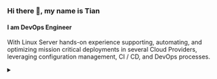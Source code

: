 ### Hi there 👋, my name is Tian
#### I am DevOps Engineer
With Linux Server hands-on experience supporting, automating, and optimizing mission critical deployments in several Cloud Providers, leveraging configuration management, CI / CD, and DevOps processes.

<details>
  <summary></summary>
  
**TECH STACK** 

<img src='https://cdn.jsdelivr.net/npm/simple-icons@3.0.1/icons/amazonaws.svg' alt='amazonaws' height='40'>
<img src='https://cdn.jsdelivr.net/npm/simple-icons@3.0.1/icons/digitalocean.svg' alt='digitalocean' height='40'>
<img src='https://cdn.jsdelivr.net/npm/simple-icons@3.0.1/icons/googlecloud.svg' alt='googlecloud' height='40'>
<img src='https://cdn.jsdelivr.net/npm/simple-icons/icons/alibabacloud.svg' alt='alibaba' height='40'> 
<img src='https://cdn.jsdelivr.net/npm/simple-icons@3.0.1/icons/docker.svg' alt='docker' height='40'>
<img src='https://cdn.jsdelivr.net/npm/simple-icons@3.0.1/icons/kubernetes.svg' alt='kubernetes' height='40'><br>
<img src='https://cdn.jsdelivr.net/npm/simple-icons@3.0.1/icons/ubuntu.svg' alt='ubuntu' height='40'>
<img src='https://cdn.jsdelivr.net/npm/simple-icons@3.0.1/icons/debian.svg' alt='debian' height='40'>
<img src='https://cdn.jsdelivr.net/npm/simple-icons@3.0.1/icons/centos.svg' alt='centos' height='40'>
<img src='https://cdn.jsdelivr.net/npm/simple-icons@3.0.1/icons/redhat.svg' alt='redhat' height='40'>
<img src='https://cdn.jsdelivr.net/npm/simple-icons@3.0.1/icons/nginx.svg' alt='nginx' height='40'>
<img src='https://cdn.jsdelivr.net/npm/simple-icons@3.0.1/icons/apache.svg' alt='apache' height='40'> <br>
<img src='https://cdn.jsdelivr.net/npm/simple-icons@3.0.1/icons/postgresql.svg' alt='postgresql' height='40'>
<img src='https://cdn.jsdelivr.net/npm/simple-icons@3.0.1/icons/mysql.svg' alt='mysql' height='40'>
<img src='https://cdn.jsdelivr.net/npm/simple-icons@3.0.1/icons/ansible.svg' alt='ansible' height='40'>
<img src='https://cdn.jsdelivr.net/npm/simple-icons@3.0.1/icons/jenkins.svg' alt='jenkins' height='40'>
<img src='https://cdn.jsdelivr.net/npm/simple-icons@3.0.1/icons/gnubash.svg' alt='gnubash' height='40'>
<img src='https://cdn.jsdelivr.net/npm/simple-icons@3.0.1/icons/git.svg' alt='git' height='40'> <br>
<img src='https://cdn.jsdelivr.net/npm/simple-icons/icons/python.svg' alt='python' height='40'>
<img src='https://cdn.jsdelivr.net/npm/simple-icons@3.0.1/icons/groovy.svg' alt='groovy' height='40'>
<img src='https://cdn.jsdelivr.net/npm/simple-icons@3.0.1/icons/prometheus.svg' alt='prometheus' height='40'>
<img src='https://cdn.jsdelivr.net/npm/simple-icons@3.0.1/icons/grafana.svg' alt='grafana' height='40'>
<img src='https://cdn.jsdelivr.net/npm/simple-icons@3.0.1/icons/newrelic.svg' alt='newrelic' height='40'>
<img src='https://cdn.jsdelivr.net/npm/simple-icons@3.0.1/icons/datadog.svg' alt='datadog' height='40'>
*
- 🌱 I’m currently learning some advanced cloud scalability. 
- :laughing: Pronouns: English & Indonesian Native Speaker.
- :mailbox_with_mail: Ask me about anything: tianputra33@yahoo.com
- :shipit: Fun fact: coffee person.

**You Can Find Me on :**
[<img src='https://cdn.jsdelivr.net/npm/simple-icons@3.0.1/icons/github.svg' alt='github' height='20'>](https://github.com/peruvianskies)  [<img src='https://cdn.jsdelivr.net/npm/simple-icons@3.0.1/icons/linkedin.svg' alt='linkedin' height='20'>](https://www.linkedin.com/in/tian-putra-nuhcahya/) [<img src='https://cdn.jsdelivr.net/npm/simple-icons@3.0.1/icons/telegram.svg' alt='telegram' height='20'>](https://t.me/Tianputra) 

[![Top Langs](https://github-readme-stats.vercel.app/api/top-langs/?username=peruvianskies)](https://github.com/anuraghazra/github-readme-stats)

*Tell me and I forget, Teach me and I remember, Involve me and I learn. - Benjamin Franklin*
</details>
